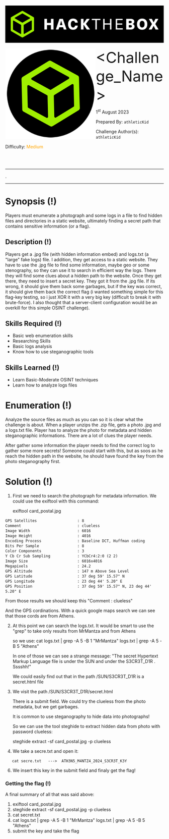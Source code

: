 ![img](assets/banner.png)

<img src='assets/htb.png' style='zoom: 80%;' align=left /> <font size='10'><Challenge_Name></font>

1<sup>st</sup> August 2023

Prepared By: `athleticKid`

Challenge Author(s): `athleticKid`

Difficulty: <font color='orange'>Medium</font>

<br><br>

***





.
***

# Synopsis (!)

Players must enumerate a photograph and some logs in a file to find hidden files and directories in a static website, ultimately finding a secret path that contains sensitive information (or a flag).

## Description (!)

Players get a .jpg file (with hidden information embed) and logs.txt (a "large" fake logs) file. I addition, they get access to a static website. They have to use the .jpg file to find some information, maybe geo or some stenography, so they can use it to search in efficient way the logs. There they will find some clues about a hidden path to the website. Once they get there, they need to insert a secret key. They got it from the .jpg file. If its wrong, it should give them back some garbages, but if the key was correct, it should give them back the correct flag (i wanted something simple for this flag-key testing, so i just XOR it with a very big key (difficult to break it with brute-force). I also thought that a server-client configuration would be an overkill for this simple OSINT challenge).

## Skills Required (!)

- Basic web enumeration skills
- Researching Skills
- Basic logs analysis
- Know how to use steganographic tools

## Skills Learned (!)

- Learn Basic-Moderate OSINT techniques
- Learn how to analyze logs files

# Enumeration (!)


Analyze the source files as much as you can so it is clear what the challenge is about.
When a player unzips the .zip file, gets a photo .jpg and a logs.txt file.
Player has to analyze the photo for metadata and hidden steganographic informations. There are a lot of clues the player needs.

After gather some information the player needs to find the correct log to gather some more secrets! Someone could start with this, but as soos as he reach the hidden path in the website, he should have found the key from the photo steganography first.


# Solution (!)

1. First we need to search the photograph for metadata information.
   We could use the exiftool with this command:


   exiftool card_postal.jpg


<SNIP>

    GPS Satellites                  : 8
    Comment                         : clueless
    Image Width                     : 6016
    Image Height                    : 4016
    Encoding Process                : Baseline DCT, Huffman coding
    Bits Per Sample                 : 8
    Color Components                : 3
    Y Cb Cr Sub Sampling            : YCbCr4:2:0 (2 2)
    Image Size                      : 6016x4016
    Megapixels                      : 24.2
    GPS Altitude                    : 147 m Above Sea Level
    GPS Latitude                    : 37 deg 59' 15.57" N
    GPS Longitude                   : 23 deg 44' 5.20" E
    GPS Position                    : 37 deg 59' 15.57" N, 23 deg 44' 5.20" E
</SNIP>

From those results we should keep this "Comment  :  clueless"

And the GPS cordinations. With a quick google maps search we can see that those cords are from Athens.

2. At this point we can search the logs.txt.
   It would be smart to use the "grep" to take only results from MrMantza and from Athens

   so we use: cat logs.txt | grep -A 5 -B 1 "MrMantza" logs.txt | grep -A 5 -B 5 "Athens"

   In one of those we can see a strange message:
   "The secret Hypertext Markup Language file is under the SUN and under the S3CR3T_D1R . Sssshh!"

   We could easily find out that in the path /SUN/S3CR3T_D1R is a secret.html file

3. We visit the path /SUN/S3CR3T_D1R/secret.html

   There is a submit field. We could try the clueless from the photo metadata, but we get garbages.

   It is common to use steganography to hide data into photographs!

   So we can use the tool steghide to extract hidden data from photo with password clueless:

   steghide extract -sf card_postal.jpg -p clueless

4. We take a secre.txt and open it:
<SNIP>

       cat secre.txt   --->  ATH3N5_M4NTZ4_2024_S3CR3T_K3Y

6. We insert this key in the submit field and finaly get the flag!

### Getting the flag (!)

A final summary of all that was said above:

1. exiftool card_postal.jpg
2. steghide extract -sf card_postal.jpg -p clueless
3. cat secret.txt
4. cat logs.txt | grep -A 5 -B 1 "MrMantza" logs.txt | grep -A 5 -B 5 "Athens"
5. submit the key and take the flag
